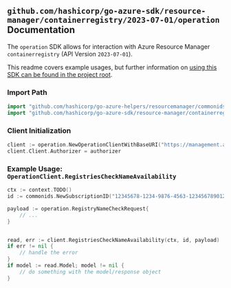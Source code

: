 
## `github.com/hashicorp/go-azure-sdk/resource-manager/containerregistry/2023-07-01/operation` Documentation

The `operation` SDK allows for interaction with Azure Resource Manager `containerregistry` (API Version `2023-07-01`).

This readme covers example usages, but further information on [using this SDK can be found in the project root](https://github.com/hashicorp/go-azure-sdk/tree/main/docs).

### Import Path

```go
import "github.com/hashicorp/go-azure-helpers/resourcemanager/commonids"
import "github.com/hashicorp/go-azure-sdk/resource-manager/containerregistry/2023-07-01/operation"
```


### Client Initialization

```go
client := operation.NewOperationClientWithBaseURI("https://management.azure.com")
client.Client.Authorizer = authorizer
```


### Example Usage: `OperationClient.RegistriesCheckNameAvailability`

```go
ctx := context.TODO()
id := commonids.NewSubscriptionID("12345678-1234-9876-4563-123456789012")

payload := operation.RegistryNameCheckRequest{
	// ...
}


read, err := client.RegistriesCheckNameAvailability(ctx, id, payload)
if err != nil {
	// handle the error
}
if model := read.Model; model != nil {
	// do something with the model/response object
}
```
